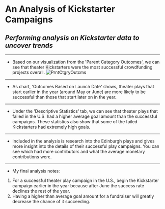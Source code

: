 # **An Analysis of Kickstarter Campaigns**
## *Performing analysis on Kickstarter data to uncover trends*
---
* Based on our visualization from the 'Parent Category Outcomes', we can see that theater Kickstarters were the most successful crowdfunding projects overall. 
![PrntCtgryOutcms](path/to/PrntCtgryOutcms.png)
---
* As chart, 'Outcomes Based on Launch Date' shows, theater plays that start earlier in the year (around May or June) are more likely to be successful than those that start later on in the year.
---
* Under the 'Descriptive Statistics' tab, we can see that theater plays that failed in the U.S. had a higher average goal amount than the successful campaigns. These statistics also show that some of the failed Kickstarters had extremely high goals.
---
* Included in the analysis is research into the Edinburgh plays and gives more insight into the details of their successful play campaigns. You can see which had more contributors and what the average monetary contributions were.
---
* My final analysis notes:
1. For a successful theater play campaign in the U.S., begin the Kickstarter campaign earlier in the year because after June the success rate declines the rest of the year.
2. Having a higher than average goal amount for a fundraiser will greatly decrease the chance of it succeeding.
